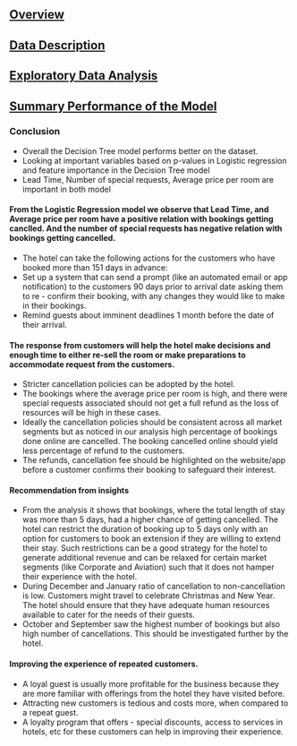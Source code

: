 ## [Overview](../README.md)

## [Data Description](.../Data_Description.md)

## [Exploratory Data Analysis](.../Exploratory_Data_Analysis.md)

## [Summary Performance of the Model](.../Models.md)

### Conclusion
* Overall the Decision Tree model performs better on the dataset.
* Looking at important variables based on p-values in Logistic regression and feature importance in the Decision Tree model
* Lead Time, Number of special requests, Average price per room are important in both model

#### From the Logistic Regression model we observe that Lead Time, and Average price per room have a positive relation with bookings getting canclled. And the number of special requests has negative relation with bookings getting cancelled.

* The hotel can take the following actions for the customers who have booked more than 151 days in advance:
* Set up a system that can send a prompt (like an automated email or app notification) to the customers 90 days prior to arrival date asking them to re - confirm their booking, with any changes they would like to make in their bookings.
* Remind guests about imminent deadlines 1 month before the date of their arrival.

#### The response from customers will help the hotel make decisions and enough time to either re-sell the room or make preparations to accommodate request from the customers.

* Stricter cancellation policies can be adopted by the hotel.
* The bookings where the average price per room is high, and there were special requests associated should not get a full refund as the loss of resources will be high in these cases.
* Ideally the cancellation policies should be consistent across all market segments but as noticed in our analysis high percentage of bookings done online are cancelled. The booking cancelled online should yield less percentage of refund to the customers.
* The refunds, cancellation fee should be highlighted on the website/app before a customer confirms their booking to safeguard their interest.
 #### Recommendation from insights
*	From the analysis it shows that bookings, where the total length of stay was more than 5 days, had a higher chance of getting cancelled. The hotel can restrict the duration of booking up to 5 days only with an option for customers to book an extension if they are willing to extend their stay. Such restrictions can be a good strategy for the hotel to generate additional revenue and can be relaxed for certain market segments (like Corporate and Aviation) such that it does not hamper their experience with the hotel.
*	During December and January ratio of cancellation to non-cancellation is low. Customers might travel to celebrate Christmas and New Year. The hotel should ensure that they have adequate human resources available to cater for the needs of their guests.
* October and September saw the highest number of bookings but also high number of cancellations. This should be investigated further by the hotel.

#### Improving the experience of repeated customers.
* A loyal guest is usually more profitable for the business because they are more familiar with offerings from the hotel they have visited before.
* Attracting new customers is tedious and costs more, when compared to a repeat guest.
* A loyalty program that offers - special discounts, access to services in hotels, etc for these customers can help in improving their experience.
